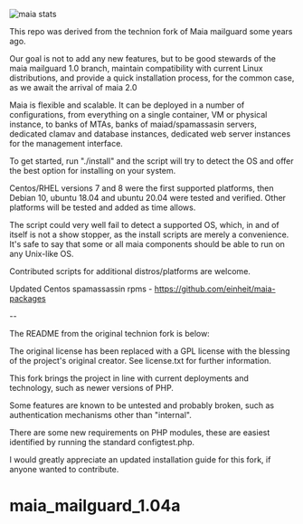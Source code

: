 ![maia stats](https://github.com/einheit/maia_mailguard_1.04a/blob/master/contrib/000-maia-stats.png "maia stats")

This repo was derived from the technion fork of Maia mailguard some years ago.

Our goal is not to add any new features, but to be good stewards of the maia mailguard 1.0 branch, maintain compatibility with current Linux distributions, and provide a quick installation process, for the common case, as we await the arrival of maia 2.0

Maia is flexible and scalable. It can be deployed in a number of configurations, from everything on a single container, VM or physical instance, to banks of MTAs, banks of maiad/spamassasin servers, dedicated clamav and database instances, dedicated web server instances for the management interface.

To get started, run "./install" and the script will try to detect the OS and offer the best option for installing on your system. 

Centos/RHEL versions 7 and 8 were the first supported platforms, then Debian 10, ubuntu 18.04 and ubuntu 20.04 were tested and verified. Other platforms will be tested and added as time allows. 

The script could very well fail to detect a supported OS, which, in and of itself is not a show stopper, as the install scripts are merely a convenience. It's safe to say that some or all maia components should be able to run on any Unix-like OS.

Contributed scripts for additional distros/platforms are welcome.

Updated Centos spamassassin rpms - https://github.com/einheit/maia-packages

-- 

The README from the original technion fork is below:

The original license has been replaced with a GPL license with the blessing of the project's original creator. See license.txt for further information.

This fork brings the project in line with current deployments and technology, such as newer versions of PHP.

Some features are known to be untested and probably broken, such as authentication mechanisms other than "internal".

There are some new requirements on PHP modules, these are easiest identified by running the standard configtest.php.

I would greatly appreciate an updated installation guide for this fork, if anyone wanted to contribute.

# maia_mailguard_1.04a
